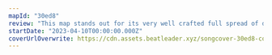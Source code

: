 ```yaml
---
mapId: "30ed8"
review: "This map stands out for its very well crafted full spread of difficulties that increasingly encourages satisfying leans with a unique lightshow and environment that adds to the experience."
startDate: "2023-04-10T00:00:00.000Z"
coverUrlOverwrite: https://cdn.assets.beatleader.xyz/songcover-30ed8-comethru.jpg
---
```

